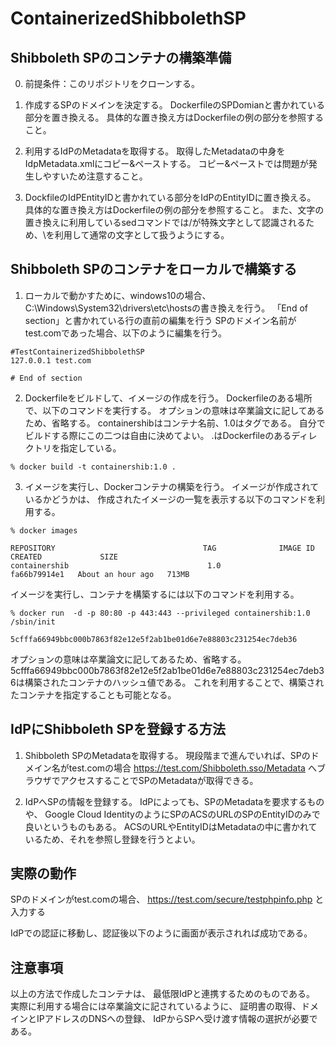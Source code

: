 # ContainerizedShibbolethSP

## Shibboleth SPのコンテナの構築準備

  0. 前提条件：このリポジトリをクローンする。

  1. 作成するSPのドメインを決定する。
  DockerfileのSPDomianと書かれている部分を置き換える。
  具体的な置き換え方はDockerfileの例の部分を参照すること。

  2. 利用するIdPのMetadataを取得する。
  取得したMetadataの中身をIdpMetadata.xmlにコピー&ペーストする。
  コピー&ペーストでは問題が発生しやすいため注意すること。

  3. DockfileのIdPEntityIDと書かれている部分をIdPのEntityIDに置き換える。
  具体的な置き換え方はDockerfileの例の部分を参照すること。
  また、文字の置き換えに利用しているsedコマンドでは/が特殊文字として認識されるため、\を利用して通常の文字として扱うようにする。

## Shibboleth SPのコンテナをローカルで構築する

  1. ローカルで動かすために、windows10の場合、C:\Windows\System32\drivers\etc\hostsの書き換えを行う。
  「End of section」と書かれている行の直前の編集を行う
  SPのドメイン名前がtest.comであった場合、以下のように編集を行う。
  ```
  #TestContainerizedShibbolethSP
  127.0.0.1 test.com

  # End of section
  ```

  2. Dockerfileをビルドして、イメージの作成を行う。
  Dockerfileのある場所で、以下のコマンドを実行する。
  オプションの意味は卒業論文に記してあるため、省略する。
  containershibはコンテナ名前、1.0はタグである。
  自分でビルドする際にこの二つは自由に決めてよい。
  .はDockerfileのあるディレクトリを指定している。
  ```
  % docker build -t containershib:1.0 .
  ``` 
  3. イメージを実行し、Dockerコンテナの構築を行う。
  イメージが作成されているかどうかは、
  作成されたイメージの一覧を表示する以下のコマンドを利用する。
  ```
  % docker images

  REPOSITORY                                 TAG              IMAGE ID       CREATED             SIZE
  containershib                               1.0              fa66b79914e1   About an hour ago   713MB
  ```
  イメージを実行し、コンテナを構築するには以下のコマンドを利用する。

  ```
  % docker run  -d -p 80:80 -p 443:443 --privileged containershib:1.0 /sbin/init

  5cfffa66949bbc000b7863f82e12e5f2ab1be01d6e7e88803c231254ec7deb36
  ```
  オプションの意味は卒業論文に記してあるため、省略する。
  5cfffa66949bbc000b7863f82e12e5f2ab1be01d6e7e88803c231254ec7deb36は構築されたコンテナのハッシュ値である。
  これを利用することで、構築されたコンテナを指定することも可能となる。

## IdPにShibboleth SPを登録する方法

  1. Shibboleth SPのMetadataを取得する。
  現段階まで進んでいれば、SPのドメイン名がtest.comの場合
  https://test.com/Shibboleth.sso/Metadata
  へブラウザでアクセスすることでSPのMetadataが取得できる。

  2. IdPへSPの情報を登録する。
  IdPによっても、SPのMetadataを要求するものや、
  Google Cloud IdentityのようにSPのACSのURLのSPのEntityIDのみで良いというものもある。
  ACSのURLやEntityIDはMetadataの中に書かれているため、それを参照し登録を行うとよい。

## 実際の動作

  SPのドメインがtest.comの場合、
  https://test.com/secure/testphpinfo.php
  と入力する 

  IdPでの認証に移動し、認証後以下のように画面が表示されれば成功である。

## 注意事項

  以上の方法で作成したコンテナは、
  最低限IdPと連携するためのものである。
  実際に利用する場合には卒業論文に記されているように、
  証明書の取得、ドメインとIPアドレスのDNSへの登録、
  IdPからSPへ受け渡す情報の選択が必要である。


